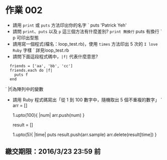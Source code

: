 # 作業 002

* 請用 `print` 或 `puts` 方法印出你的名字
` puts 'Patrick Yeh'
* 請問 `print`、`puts` 以及 `p` 這三個方法有什麼差別?
` print 無換行
` puts  有換行
` p     可印出型態
* 請用寫一個程式(檔名：loop_test.rb)，使用 `times` 方法印出 5 次的 `I love Ruby` 字樣
` 詳見loop_test.rb
* 請問下面這段程式碼中，`|f|` 代表什麼意思?

```
  friends = ['aa', 'bb', 'cc']
  friends.each do |f|
    puts f
  end
```

` |f|為陣列中的變數
* 請用 Ruby 程式碼寫出「從 1 到 100 數字中，隨機取出 5 個不重複的數字」
` arr = []

  1.upto(100){ |num|
  arr.push(num)
  }

  result = []

  1.upto(5){ |time|
  puts result.push(arr.sample)
  arr.delete(result[time])
  }

## 繳交期限：2016/3/23 23:59 前
